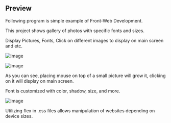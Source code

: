 ## Preview

Following program is simple example of Front-Web Development.

This project shows gallery of photos with specific fonts and sizes.

Display Pictures, Fonts, Click on different images to display on main screen and etc.

![image](https://user-images.githubusercontent.com/36967168/173283910-ac72e6f6-1336-461f-a459-0abc9a400b9d.png)

![image](https://user-images.githubusercontent.com/36967168/173283967-0573e6cc-1746-4c09-b2cc-5916758e96c8.png)

As you can see, placing mouse on top of a small picture will grow it, clicking on it will display on main screen.

Font is customized with color, shadow, size, and more.

![image](https://user-images.githubusercontent.com/36967168/173284064-b8c257b5-fa25-4c5b-91c3-3036c34ea242.png)

Utilizing flex in .css files allows manipulation of websites depending on device sizes.
